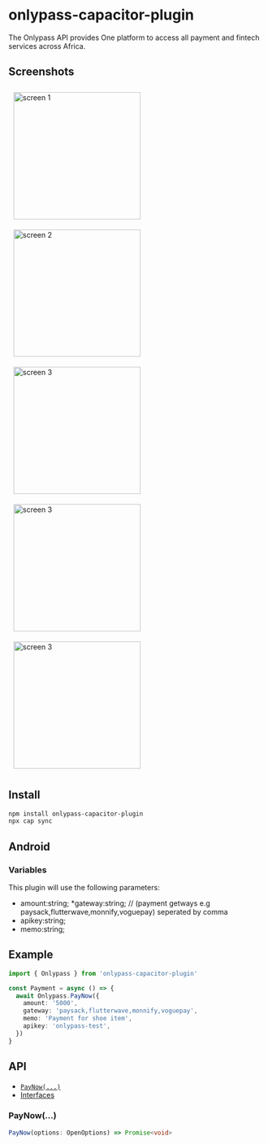 # onlypass-capacitor-plugin

The Onlypass API provides One platform to access all payment and fintech services across Africa.

## Screenshots

<div >
<img src="all.png" width="250" alt=" screen 1" style="padding:10px" />
<img src="flutterwave.png" width="250" alt="screen 2"  style="padding:10px" />
<img src="monnify.png" width="250" alt="screen 3"  style="padding:10px" />
<img src="paystack.png" width="250" alt="screen 3"  style="padding:10px" />
<img src="voguepay.png" width="250" alt="screen 3"  style="padding:10px" />
</div>

## Install

```bash
npm install onlypass-capacitor-plugin
npx cap sync
```

## Android

### Variables

This plugin will use the following parameters:

- amount:string;
  \*gateway:string; // (payment getways e.g paysack,flutterwave,monnify,voguepay) seperated by comma
- apikey:string;
- memo:string;

## Example

```typescript
import { Onlypass } from 'onlypass-capacitor-plugin'

const Payment = async () => {
  await Onlypass.PayNow({
    amount: '5000',
    gateway: 'paysack,flutterwave,monnify,voguepay',
    memo: 'Payment for shoe item',
    apikey: 'onlypass-test',
  })
}
```

## API

<docgen-index>

- [`PayNow(...)`](#PayNow)
- [Interfaces](#interfaces)

</docgen-index>

<docgen-api>
<!--Update the source file JSDoc comments and rerun docgen to update the docs below-->

### PayNow(...)

```typescript
PayNow(options: OpenOptions) => Promise<void>
```

</docgen-api>
